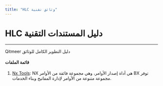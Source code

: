 ```yaml
---
title: "HLC وثائق تقنية"
---
```


# HLC دليل المستندات التقنية

------------

Qitmeer دليل التطوير الكامل للوثائق

#### قائمة الملفات

1. [Nx Tools](./nxtools/): NX هي أداة إصدار الأوامر، وهي مجموعة فائقة من الأوامر BX توفر مجموعة متنوعة من الأوامر لإدارة المفاتيح وبناء الخدمات.

